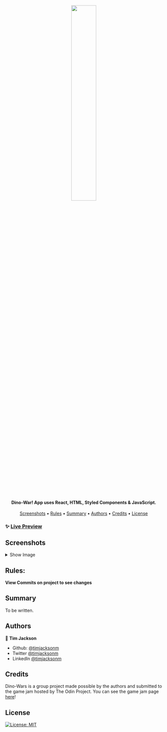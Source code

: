 <h1 align="center">
   <image src="/src/icons/" width="40%"> 
</h1>

<h4 align="center">Dino-War! App uses React, HTML, Styled Components & JavaScript.</h4>

<p align="center">
  <a href="#screenshots">Screenshots</a> •
  <a href="#rules">Rules</a> •
  <a href="#summary">Summary</a> •
  <a href="#authors">Authors</a> •
    <a href="#credits">Credits</a> •
  <a href="#license">License</a>
</p>

### ✨ [Live Preview]()

## Screenshots

<details>
  <summary>Show Image</summary>

<image src="/src/icons/screenshots/">

---

Home screen

<image src="/src/icons/screenshots/Home.png">
   
---
   
Level Select
   
<image src="/src/icons/screenshots/LevelSelect.png">
   
---
   
Battlefield
   
<image src="/src/icons/screenshots/Battlefield.png">

---

</details>

## Rules:

**View Commits on project to see changes**

## Summary

To be written.

## Authors

👤 **Tim Jackson**

- Github: [@timjacksonm](https://github.com/timjacksonm)
- Twitter [@timjacksonm](https://twitter.com/timjacksonm)
- LinkedIn [@timjacksonm](https://linkedin.com/in/timjacksonm)

## Credits

Dino-Wars is a group project made possible by the authors and submitted to the game jam hosted by The Odin Project. You can see the game jam page <a href="https://itch.io/jam/top-jam-1" target="_blank">here</a>!

## License

<p>
  <a href="https://choosealicense.com/licenses/mit/">
    <img alt="License: MIT" src="https://img.shields.io/badge/License-MIT-yellow.svg">
</p>
